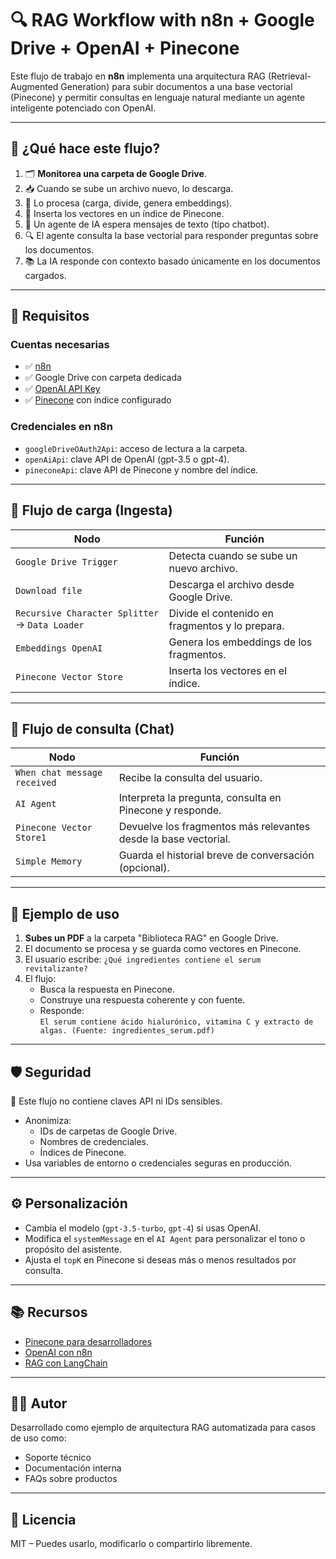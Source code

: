 # 🔍 RAG Workflow with n8n + Google Drive + OpenAI + Pinecone

Este flujo de trabajo en **n8n** implementa una arquitectura RAG (Retrieval-Augmented Generation) para subir documentos a una base vectorial (Pinecone) y permitir consultas en lenguaje natural mediante un agente inteligente potenciado con OpenAI.

---

## 🧠 ¿Qué hace este flujo?

1. 🗂 **Monitorea una carpeta de Google Drive**.
2. 📥 Cuando se sube un archivo nuevo, lo descarga.
3. 🧾 Lo procesa (carga, divide, genera embeddings).
4. 🧬 Inserta los vectores en un índice de Pinecone.
5. 💬 Un agente de IA espera mensajes de texto (tipo chatbot).
6. 🔍 El agente consulta la base vectorial para responder preguntas sobre los documentos.
7. 📚 La IA responde con contexto basado únicamente en los documentos cargados.

---

## 🔧 Requisitos

### Cuentas necesarias

- ✅ [n8n](https://n8n.io/)
- ✅ Google Drive con carpeta dedicada
- ✅ [OpenAI API Key](https://platform.openai.com/)
- ✅ [Pinecone](https://www.pinecone.io/) con índice configurado

### Credenciales en n8n

- `googleDriveOAuth2Api`: acceso de lectura a la carpeta.
- `openAiApi`: clave API de OpenAI (gpt-3.5 o gpt-4).
- `pineconeApi`: clave API de Pinecone y nombre del índice.

---

## 📁 Flujo de carga (Ingesta)

| Nodo                                           | Función                                         |
| ---------------------------------------------- | ----------------------------------------------- |
| `Google Drive Trigger`                         | Detecta cuando se sube un nuevo archivo.        |
| `Download file`                                | Descarga el archivo desde Google Drive.         |
| `Recursive Character Splitter` → `Data Loader` | Divide el contenido en fragmentos y lo prepara. |
| `Embeddings OpenAI`                            | Genera los embeddings de los fragmentos.        |
| `Pinecone Vector Store`                        | Inserta los vectores en el índice.              |

---

## 🤖 Flujo de consulta (Chat)

| Nodo                         | Función                                                         |
| ---------------------------- | --------------------------------------------------------------- |
| `When chat message received` | Recibe la consulta del usuario.                                 |
| `AI Agent`                   | Interpreta la pregunta, consulta en Pinecone y responde.        |
| `Pinecone Vector Store1`     | Devuelve los fragmentos más relevantes desde la base vectorial. |
| `Simple Memory`              | Guarda el historial breve de conversación (opcional).           |

---

## 💬 Ejemplo de uso

1. **Subes un PDF** a la carpeta "Biblioteca RAG" en Google Drive.
2. El documento se procesa y se guarda como vectores en Pinecone.
3. El usuario escribe: `¿Qué ingredientes contiene el serum revitalizante?`
4. El flujo:
   - Busca la respuesta en Pinecone.
   - Construye una respuesta coherente y con fuente.
   - Responde:  
     `El serum contiene ácido hialurónico, vitamina C y extracto de algas. (Fuente: ingredientes_serum.pdf)`

---

## 🛡️ Seguridad

🔐 Este flujo no contiene claves API ni IDs sensibles.

- Anonimiza:
  - IDs de carpetas de Google Drive.
  - Nombres de credenciales.
  - Índices de Pinecone.
- Usa variables de entorno o credenciales seguras en producción.

---

## ⚙️ Personalización

- Cambia el modelo (`gpt-3.5-turbo`, `gpt-4`) si usas OpenAI.
- Modifica el `systemMessage` en el `AI Agent` para personalizar el tono o propósito del asistente.
- Ajusta el `topK` en Pinecone si deseas más o menos resultados por consulta.

---

## 📚 Recursos

- [Pinecone para desarrolladores](https://docs.pinecone.io/)
- [OpenAI con n8n](https://docs.n8n.io/integrations/builtin/openai/)
- [RAG con LangChain](https://docs.langchain.com/docs/use-cases/question-answering/)

---

## 🧑‍💻 Autor

Desarrollado como ejemplo de arquitectura RAG automatizada para casos de uso como:

- Soporte técnico
- Documentación interna
- FAQs sobre productos

---

## 📄 Licencia

MIT – Puedes usarlo, modificarlo o compartirlo libremente.
